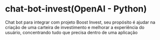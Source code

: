 # chat-bot-invest(OpenAI - Python)
Chat bot para integrar com projeto Boost Invest, seu propósito é ajudar na criação de uma carteira de investimento e melhorar a experiência do usuário, concentrando tudo que precisa dentro de uma aplicação
